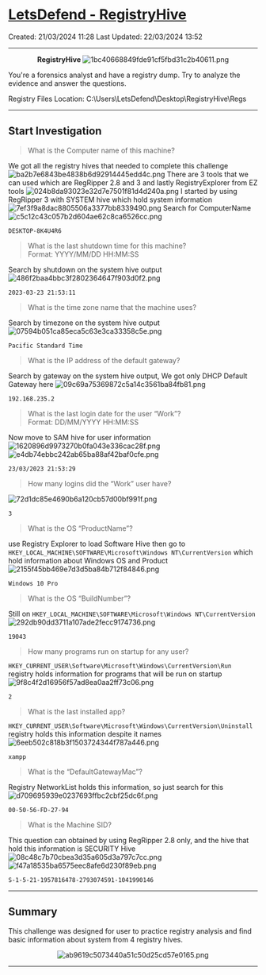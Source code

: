 # [LetsDefend - RegistryHive](https://app.letsdefend.io/challenge/registryhive)
Created: 21/03/2024 11:28
Last Updated: 22/03/2024 13:52
* * *
<div align=center>

**RegistryHive**
![1bc40668849fde91cf5fbd31c2b40611.png](/_resources/1bc40668849fde91cf5fbd31c2b40611.png)
</div>
You're a forensics analyst and have a registry dump. Try to analyze the evidence and answer the questions.

Registry Files Location: C:\Users\LetsDefend\Desktop\RegistryHive\Regs
* * *
## Start Investigation
>What is the Computer name of this machine?

We got all the registry hives that needed to complete this challenge
![ba2b7e6843be4838b6d92914445edd4c.png](/_resources/ba2b7e6843be4838b6d92914445edd4c.png)
There are 3 tools that we can used which are RegRipper 2.8 and 3 and lastly RegistryExplorer from EZ tools
![024b8da93023e32d7e7501f81d4d240a.png](/_resources/024b8da93023e32d7e7501f81d4d240a.png)
I started by using RegRipper 3 with SYSTEM hive which hold system information
![7ef3f9a8dac8805506a3377bb8339490.png](/_resources/7ef3f9a8dac8805506a3377bb8339490.png)
Search for ComputerName
![c5c12c43c057b2d604ae62c8ca6526cc.png](/_resources/c5c12c43c057b2d604ae62c8ca6526cc.png)

```
DESKTOP-8K4U4R6
```

>What is the last shutdown time for this machine? <br>
Format: YYYY/MM/DD HH:MM:SS

Search by shutdown on the system hive output
![486f2baa4bbc3f2802364647f903d0f2.png](/_resources/486f2baa4bbc3f2802364647f903d0f2.png)
```
2023-03-23 21:53:11
```

>What is the time zone name that the machine uses?

Search by timezone on the system hive output
![07594b051ca85eca5c63e3ca33358c5e.png](/_resources/07594b051ca85eca5c63e3ca33358c5e.png)
```
Pacific Standard Time
```

>What is the IP address of the default gateway?

Search by gateway on the system hive output, We got only DHCP Default Gateway here
![09c69a75369872c5a14c3561ba84fb81.png](/_resources/09c69a75369872c5a14c3561ba84fb81.png)
```
192.168.235.2
```

>What is the last login date for the user “Work”? <br>
Format: DD/MM/YYYY HH:MM:SS

Now move to SAM hive for user information
![1620896d9973270b0fa043e336cac28f.png](/_resources/1620896d9973270b0fa043e336cac28f.png)
![e4db74ebbc242ab65ba88af42baf0cfe.png](/_resources/e4db74ebbc242ab65ba88af42baf0cfe.png)

```
23/03/2023 21:53:29
```

>How many logins did the “Work” user have?

![72d1dc85e4690b6a120cb57d00bf991f.png](/_resources/72d1dc85e4690b6a120cb57d00bf991f.png)
```
3
```

>What is the OS “ProductName”?

use Registry Explorer to load Software Hive then go to `HKEY_LOCAL_MACHINE\SOFTWARE\Microsoft\Windows NT\CurrentVersion` which hold information about Windows OS and Product
![2155f45bb469e7d3d5ba84b712f84846.png](/_resources/2155f45bb469e7d3d5ba84b712f84846.png)
```
Windows 10 Pro
```

>What is the OS “BuildNumber”?

Still on `HKEY_LOCAL_MACHINE\SOFTWARE\Microsoft\Windows NT\CurrentVersion`
![292db90dd3711a107ade2fecc9174736.png](/_resources/292db90dd3711a107ade2fecc9174736.png)
```
19043
```

>How many programs run on startup for any user?
 
`HKEY_CURRENT_USER\Software\Microsoft\Windows\CurrentVersion\Run` registry holds information for programs that will be run on startup
![9f8c4f2d16956f57ad8ea0aa2ff73c06.png](/_resources/9f8c4f2d16956f57ad8ea0aa2ff73c06.png)
```
2
```

>What is the last installed app?

`HKEY_CURRENT_USER\Software\Microsoft\Windows\CurrentVersion\Uninstall` registry holds this information despite it names 
![6eeb502c818b3f1503724344f787a446.png](/_resources/6eeb502c818b3f1503724344f787a446.png)
```
xampp
```

>What is the “DefaultGatewayMac”?

Registry NetworkList holds this information, so just search for this
![d709695939e0237693ffbc2cbf25dc6f.png](/_resources/d709695939e0237693ffbc2cbf25dc6f.png)
```
00-50-56-FD-27-94
```

>What is the Machine SID?

This question can obtained by using RegRipper 2.8 only, and the hive that hold this information is SECURITY Hive
![08c48c7b70cbea3d35a605d3a797c7cc.png](/_resources/08c48c7b70cbea3d35a605d3a797c7cc.png)
![f47a18535ba6575eec8afe6d230f89eb.png](/_resources/f47a18535ba6575eec8afe6d230f89eb.png)
```
S-1-5-21-1957816478-2793074591-1041990146
```

* * *
## Summary

This challenge was designed for user to practice registry analysis and find basic information about system from 4 registry hives.
<div align=center>

![ab9619c5073440a51c50d25cd57e0165.png](/_resources/ab9619c5073440a51c50d25cd57e0165.png)
</div>

* * *
